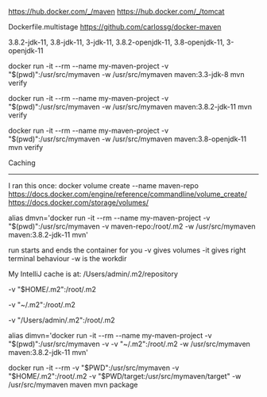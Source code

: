 

https://hub.docker.com/_/maven
https://hub.docker.com/_/tomcat

Dockerfile.multistage
https://github.com/carlossg/docker-maven


3.8.2-jdk-11, 3.8-jdk-11, 3-jdk-11, 3.8.2-openjdk-11, 3.8-openjdk-11, 3-openjdk-11

docker run -it --rm --name my-maven-project -v "$(pwd)":/usr/src/mymaven -w /usr/src/mymaven maven:3.3-jdk-8 mvn verify

docker run -it --rm --name my-maven-project -v "$(pwd)":/usr/src/mymaven -w /usr/src/mymaven maven:3.8.2-jdk-11 mvn verify

docker run -it --rm --name my-maven-project -v "$(pwd)":/usr/src/mymaven -w /usr/src/mymaven maven:3.8-openjdk-11 mvn verify




Caching

______

I ran this once:
docker volume create --name maven-repo
https://docs.docker.com/engine/reference/commandline/volume_create/
https://docs.docker.com/storage/volumes/

alias dmvn='docker run -it --rm --name my-maven-project -v "$(pwd)":/usr/src/mymaven -v maven-repo:/root/.m2 -w /usr/src/mymaven maven:3.8.2-jdk-11 mvn'

run starts and ends the container for you
-v gives volumes
-it gives right terminal behaviour
-w is the workdir

My IntelliJ cache is at:
/Users/admin/.m2/repository

-v "$HOME/.m2":/root/.m2

-v "~/.m2":/root/.m2

-v "/Users/admin/.m2":/root/.m2

alias dimvn='docker run -it --rm --name my-maven-project -v "$(pwd)":/usr/src/mymaven -v -v "~/.m2":/root/.m2 -w /usr/src/mymaven maven:3.8.2-jdk-11 mvn'


docker run -it --rm -v "$PWD":/usr/src/mymaven -v "$HOME/.m2":/root/.m2 -v "$PWD/target:/usr/src/mymaven/target" -w /usr/src/mymaven maven mvn package  


